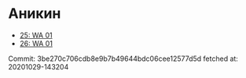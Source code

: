 # Аникин
- [25: WA 01](25.md)
- [26: WA 01](26.md)

Commit: 3be270c706cdb8e9b7b49644bdc06cee12577d5d
 fetched at: 20201029-143204
